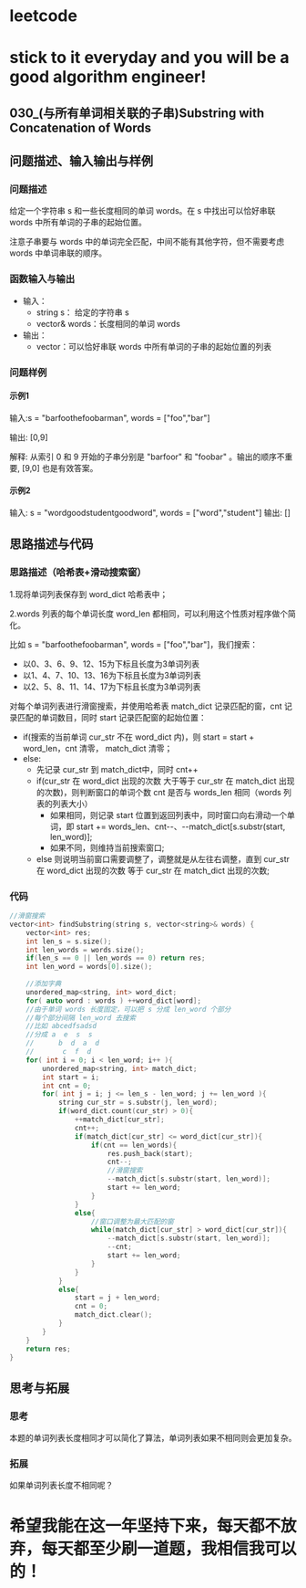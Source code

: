 # leetcode
# stick to it everyday and you will be a good algorithm engineer!
## 030_(与所有单词相关联的子串)Substring with Concatenation of Words
## 问题描述、输入输出与样例

### 问题描述

给定一个字符串 s 和一些长度相同的单词 words。在 s 中找出可以恰好串联 words 中所有单词的子串的起始位置。

注意子串要与 words 中的单词完全匹配，中间不能有其他字符，但不需要考虑 words 中单词串联的顺序。

### 函数输入与输出

* 输入：
	* string s： 给定的字符串 s
	* vector<string>& words：长度相同的单词 words
* 输出：
	* vector<int>：可以恰好串联 words 中所有单词的子串的起始位置的列表
	
### 问题样例

#### 示例1

输入:s = "barfoothefoobarman", words = ["foo","bar"]

输出: [0,9]

解释: 从索引 0 和 9 开始的子串分别是 "barfoor" 和 "foobar" 。输出的顺序不重要, [9,0] 也是有效答案。
	
#### 示例2

输入: s = "wordgoodstudentgoodword", words = ["word","student"]
输出: []
	
## 思路描述与代码	
### 思路描述（哈希表+滑动搜索窗）

1.现将单词列表保存到 word_dict 哈希表中；

2.words 列表的每个单词长度 word_len 都相同，可以利用这个性质对程序做个简化。

比如 s = "barfoothefoobarman", words = ["foo","bar"]，我们搜索：
* 以0、3、6、9、12、15为下标且长度为3单词列表
* 以1、4、7、10、13、16为下标且长度为3单词列表
* 以2、5、8、11、14、17为下标且长度为3单词列表

对每个单词列表进行滑窗搜索，并使用哈希表 match_dict 记录匹配的窗，cnt 记录匹配的单词数目，同时 start 记录匹配窗的起始位置：
* if(搜索的当前单词 cur_str 不在 word_dict 内)，则 start = start + word_len，cnt 清零， match_dict 清零；
* else:
	* 先记录 cur_str 到 match_dict中，同时 cnt++
	* if(cur_str 在 word_dict 出现的次数 大于等于 cur_str 在 match_dict 出现的次数)，则判断窗口的单词个数 cnt 是否与 words_len 相同（words 列表的列表大小）
		* 如果相同，则记录 start 位置到返回列表中，同时窗口向右滑动一个单词，即 start += words_len、cnt--、--match_dict[s.substr(start, len_word)];
		* 如果不同，则维持当前搜索窗口;
	* else 则说明当前窗口需要调整了，调整就是从左往右调整，直到 cur_str 在 word_dict 出现的次数 等于 cur_str 在 match_dict 出现的次数;



### 代码
```cpp
//滑窗搜索
vector<int> findSubstring(string s, vector<string>& words) {
	vector<int> res;
	int len_s = s.size();
	int len_words = words.size();
	if(len_s == 0 || len_words == 0) return res;
	int len_word = words[0].size();
	
	//添加字典
	unordered_map<string, int> word_dict;
	for( auto word : words ) ++word_dict[word];
	//由于单词 words 长度固定，可以把 s 分成 len_word 个部分
	//每个部分间隔 len_word 去搜索
	//比如 abcedfsadsd
	//分成 a  e  s  s
	//      b  d  a  d
	//       c  f  d
	for( int i = 0; i < len_word; i++ ){
		unordered_map<string, int> match_dict;
		int start = i;
		int cnt = 0;
		for( int j = i; j <= len_s - len_word; j += len_word ){
			string cur_str = s.substr(j, len_word);
			if(word_dict.count(cur_str) > 0){
				++match_dict[cur_str];
				cnt++;
				if(match_dict[cur_str] <= word_dict[cur_str]){
					if(cnt == len_words){
						res.push_back(start);
						cnt--;
						//滑窗搜索
						--match_dict[s.substr(start, len_word)];
						start += len_word;
					}
				}
				else{  
					//窗口调整为最大匹配的窗
					while(match_dict[cur_str] > word_dict[cur_str]){
						--match_dict[s.substr(start, len_word)];
						--cnt;
						start += len_word;
					}
				}
			}
			else{
				start = j + len_word;
				cnt = 0;
				match_dict.clear();
			}
		}
	}
	return res;
}
```
## 思考与拓展
### 思考
本题的单词列表长度相同才可以简化了算法，单词列表如果不相同则会更加复杂。
### 拓展
如果单词列表长度不相同呢？


	  
# 希望我能在这一年坚持下来，每天都不放弃，每天都至少刷一道题，我相信我可以的！
